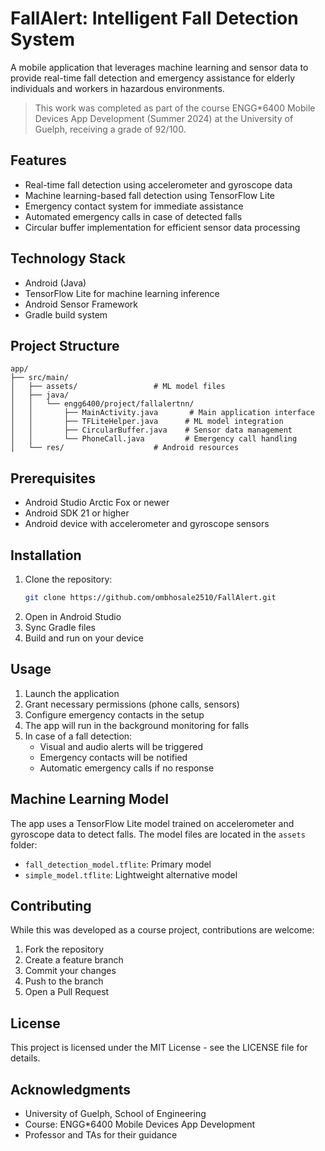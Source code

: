 # FallAlert: Intelligent Fall Detection System

A mobile application that leverages machine learning and sensor data to provide real-time fall detection and emergency assistance for elderly individuals and workers in hazardous environments.

> This work was completed as part of the course ENGG*6400 Mobile Devices App Development (Summer 2024) at the University of Guelph, receiving a grade of 92/100.

## Features

- Real-time fall detection using accelerometer and gyroscope data
- Machine learning-based fall detection using TensorFlow Lite
- Emergency contact system for immediate assistance
- Automated emergency calls in case of detected falls
- Circular buffer implementation for efficient sensor data processing

## Technology Stack

- Android (Java)
- TensorFlow Lite for machine learning inference
- Android Sensor Framework
- Gradle build system

## Project Structure

```
app/
├── src/main/
│   ├── assets/                 # ML model files
│   ├── java/
│   │   └── engg6400/project/fallalertnn/
│   │       ├── MainActivity.java       # Main application interface
│   │       ├── TFLiteHelper.java      # ML model integration
│   │       ├── CircularBuffer.java    # Sensor data management
│   │       └── PhoneCall.java         # Emergency call handling
│   └── res/                    # Android resources
```

## Prerequisites

- Android Studio Arctic Fox or newer
- Android SDK 21 or higher
- Android device with accelerometer and gyroscope sensors

## Installation

1. Clone the repository:
   ```bash
   git clone https://github.com/ombhosale2510/FallAlert.git
   ```
2. Open in Android Studio
3. Sync Gradle files
4. Build and run on your device

## Usage

1. Launch the application
2. Grant necessary permissions (phone calls, sensors)
3. Configure emergency contacts in the setup
4. The app will run in the background monitoring for falls
5. In case of a fall detection:
   - Visual and audio alerts will be triggered
   - Emergency contacts will be notified
   - Automatic emergency calls if no response

## Machine Learning Model

The app uses a TensorFlow Lite model trained on accelerometer and gyroscope data to detect falls. The model files are located in the `assets` folder:
- `fall_detection_model.tflite`: Primary model
- `simple_model.tflite`: Lightweight alternative model

## Contributing

While this was developed as a course project, contributions are welcome:

1. Fork the repository
2. Create a feature branch
3. Commit your changes
4. Push to the branch
5. Open a Pull Request

## License

This project is licensed under the MIT License - see the LICENSE file for details.

## Acknowledgments

- University of Guelph, School of Engineering
- Course: ENGG*6400 Mobile Devices App Development
- Professor and TAs for their guidance
